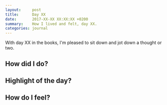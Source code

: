 ```yaml
---
layout:     post
title:      Day XX
date:       2017-XX-XX XX:XX:XX +0200
summary:    How I lived and felt, day XX.
categories: journal
---
```


With day XX in the books, I'm pleased to sit down and jot down a thought or two.

## How did I do?



## Highlight of the day?



## How do I feel?

